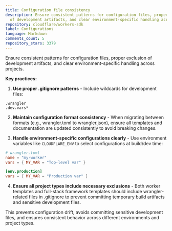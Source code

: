 ```yaml
---
title: Configuration file consistency
description: Ensure consistent patterns for configuration files, proper exclusion
  of development artifacts, and clear environment-specific handling across projects.
repository: cloudflare/workers-sdk
label: Configurations
language: Markdown
comments_count: 5
repository_stars: 3379
---
```


Ensure consistent patterns for configuration files, proper exclusion of development artifacts, and clear environment-specific handling across projects.

**Key practices:**

1. **Use proper .gitignore patterns** - Include wildcards for development files:
```gitignore
.wrangler
.dev.vars*
```

2. **Maintain configuration format consistency** - When migrating between formats (e.g., wrangler.toml to wrangler.json), ensure all templates and documentation are updated consistently to avoid breaking changes.

3. **Handle environment-specific configurations clearly** - Use environment variables like `CLOUDFLARE_ENV` to select configurations at build/dev time:
```toml
# wrangler.toml
name = "my-worker"
vars = { MY_VAR = "Top-level var" }

[env.production]
vars = { MY_VAR = "Production var" }
```

4. **Ensure all project types include necessary exclusions** - Both worker templates and full-stack framework templates should include wrangler-related files in .gitignore to prevent committing temporary build artifacts and sensitive development files.

This prevents configuration drift, avoids committing sensitive development files, and ensures consistent behavior across different environments and project types.